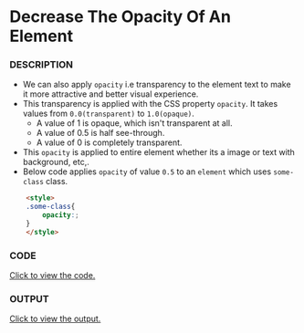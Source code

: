 # Decrease The Opacity Of An Element

### DESCRIPTION
* We can also apply `opacity` i.e transparency to the element text to make it more attractive and better visual experience.
* This transparency is applied with the CSS property `opacity`. It takes values from `0.0(transparent)` to `1.0(opaque)`.
    * A value of 1 is opaque, which isn't transparent at all.
    * A value of 0.5 is half see-through.
    * A value of 0 is completely transparent.
* This `opacity` is applied to entire element whether its a image or text with background, etc,.
* Below code applies `opacity` of value `0.5` to an `element` which uses `some-class` class.
```html
    <style>
    .some-class{
        opacity:;
    }
    </style>
```

### CODE
[Click to view the code.](decrease-the-opacity-of-an-element.html)

### OUTPUT
[Click to view the output.](http://htmlpreview.github.io/?https://github.com/saipothanjanjanam/freecodecamp-full-stack-dev/blob/master/Responsive_Web_Design_Certification/3.Applied_Visual_Design/12.Decrease_The_Opacity_Of_An_Element/decrease-the-opacity-of-an-element.html)